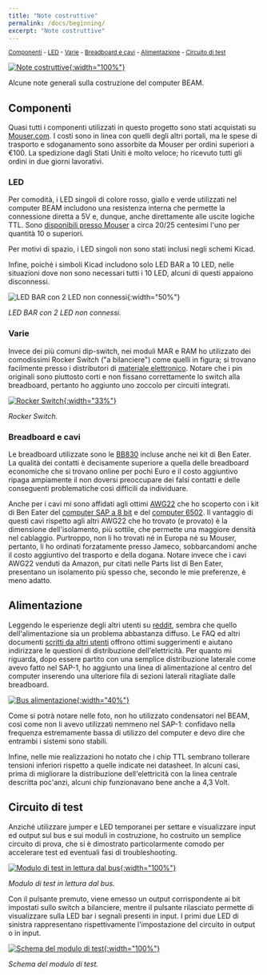 ```yaml
---
title: "Note costruttive"
permalink: /docs/beginning/
excerpt: "Note costruttive"
---
```

<small>[Componenti](#componenti) - [LED](#led) - [Varie](#varie) - [Breadboard e cavi](#breadboard-e-cavi) - [Alimentazione](#alimentazione) - [Circuito di test](#circuito-di-test)</small>

[![Note costruttive](../../assets/varie/cassetti.png "Note costruttive"){:width="100%"}](../../assets/varie/cassetti.png)

Alcune note generali sulla costruzione del computer BEAM.

## Componenti

Quasi tutti i componenti utilizzati in questo progetto sono stati acquistati su <a href="https://www.mouser.com/" target="_blank">Mouser.com</a>. I costi sono in linea con quelli degli altri portali, ma le spese di trasporto e sdoganamento sono assorbite da Mouser per ordini superiori a €100. La spedizione dagli Stati Uniti è molto veloce; ho ricevuto tutti gli ordini in due giorni lavorativi.

### LED

Per comodità, i LED singoli di colore rosso, giallo e verde utilizzati nel computer BEAM includono una resistenza interna che permette la connessione diretta a 5V e, dunque, anche direttamente alle uscite logiche TTL. Sono <a href="https://www.mouser.it/c/optoelectronics/led-lighting/leds-light-emitting-diodes/single-color-leds/?m=Kingbright&mounting%20style=Through%20Hole&package%20%2F%20case=T-1%203%2F4%20%285%20mm%29&vf%20-%20forward%20voltage=5%20V" target="_blank">disponibili presso Mouser</a> a circa 20/25 centesimi l'uno per quantità 10 o superiori.

Per motivi di spazio, i LED singoli non sono stati inclusi negli schemi Kicad.

Infine, poiché i simboli Kicad includono solo LED BAR a 10 LED, nelle situazioni dove non sono necessari tutti i 10 LED, alcuni di questi appaiono disconnessi.

![LED BAR con 2 LED non connessi](../../assets/varie/ledbar.png "LED BAR con 2 LED non connessi"){:width="50%"}

*LED BAR con 2 LED non connessi.*

### Varie

Invece dei più comuni dip-switch, nei moduli MAR e RAM ho utilizzato dei comodissimi Rocker Switch ("a bilanciere") come quelli in figura; si trovano facilmente presso i distributori di <a href="https://us.rs-online.com/product/te-connectivity/5435640-5/70156004/" target="_blank">materiale elettronico</a>. Notare che i pin originali sono piuttosto corti e non fissano correttamente lo switch alla breadboard, pertanto ho aggiunto uno zoccolo per circuiti integrati.

[![Rocker Switch](../../assets/ram/20-ram-rocker.png "Rocker Switch"){:width="33%"}](../../assets/ram/20-ram-rocker.png)

*Rocker Switch.*

### Breadboard e cavi

Le breadboard utilizzate sono le <a href="https://eu.mouser.com/ProductDetail/BusBoard-Prototype-Systems/BB830?qs=VEfmQw3KOauhPeTwYxNCaA%3D%3D" target="_blank">BB830</a> incluse anche nei kit di Ben Eater. La qualità dei contatti è decisamente superiore a quella delle breadboard economiche che si trovano online per pochi Euro e il costo aggiuntivo ripaga ampiamente il non doversi preoccupare dei falsi contatti e delle conseguenti problematiche così difficili da individuare.

Anche per i cavi mi sono affidati agli ottimi <a href="https://www.jameco.com/z/JMS9313-01G-22-AWG-6-Color-Solid-Tinned-Copper-Hook-Up-Wire-Assortment-25-Feet_2153705.html" target="_blank">AWG22</a> che ho scoperto con i kit di Ben Eater del <a href="https://eater.net/8bit" target="_blank">computer SAP a 8 bit</a> e del <a href="https://eater.net/6502" target="_blank">computer 6502</a>.
Il vantaggio di questi cavi rispetto agli altri AWG22 che ho trovato (e provato) è la dimensione dell'isolamento, più sottile, che permette una maggiore densità nel cablaggio. Purtroppo, non li ho trovati né in Europa né su Mouser, pertanto, li ho ordinati forzatamente presso Jameco, sobbarcandomi anche il costo aggiuntivo del trasporto e della dogana. Notare invece che i cavi AWG22 venduti da Amazon, pur citati nelle Parts list di Ben Eater, presentano un isolamento più spesso che, secondo le mie preferenze, è meno adatto.

## Alimentazione

Leggendo le esperienze degli altri utenti su <a href="https://www.reddit.com/r/beneater/" target="_blank">reddit</a>, sembra che quello dell'alimentazione sia un problema abbastanza diffuso. Le FAQ ed altri documenti <a href="https://www.reddit.com/r/beneater/wiki/tips/" target="_blank">scritti da altri utenti</a> offrono ottimi suggerimenti e aiutano indirizzare le questioni di distribuzione dell'elettricità. Per quanto mi riguarda, dopo essere partito con una semplice distribuzione laterale come avevo fatto nel SAP-1, ho aggiunto una linea di alimentazione al centro del computer inserendo una ulteriore fila di sezioni laterali ritagliate dalle breadboard.

[![Bus alimentazione](../../assets/varie/power-bus.png "Bus alimentazione"){:width="40%"}](../../assets/varie/power-bus.png)

Come si potrà notare nelle foto, non ho utilizzato condensatori nel BEAM, così come non li avevo utilizzati nemmeno nel SAP-1: confidavo nella frequenza estremamente bassa di utilizzo del computer e devo dire che entrambi i sistemi sono stabili.

Infine, nelle mie realizzazioni ho notato che i chip TTL sembrano tollerare tensioni inferiori rispetto a quelle indicate nei datasheet. In alcuni casi, prima di migliorare la distribuzione dell'elettricità con la linea centrale descritta poc'anzi, alcuni chip funzionavano bene anche a 4,3 Volt.

## Circuito di test

Anziché utilizzare jumper e LED temporanei per settare e visualizzare input ed output sul bus e sui moduli in costruzione, ho costruito un semplice circuito di prova, che si è dimostrato particolarmente comodo per accelerare test ed eventuali fasi di troubleshooting.

[![Modulo di test in lettura dal bus](../../assets/varie/test-board.png "Modulo di test in lettura dal bus"){:width="100%"}](../../assets/varie/test-board.png)

*Modulo di test in lettura dal bus.*

Con il pulsante premuto, viene emesso un output corrispondente ai bit impostati sullo switch a bilanciere, mentre il pulsante rilasciato permette di visualizzare sulla LED bar i segnali presenti in input. I primi due LED di sinistra rappresentano rispettivamente l'impostazione del circuito in output o in input.

[![Schema del modulo di test](../../assets/varie/test-schema.png "Schema del modulo di test"){:width="100%"}](../../assets/varie/test-schema.png)

*Schema del modulo di test.*
